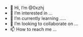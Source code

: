 - 👋 Hi, I’m @0xzhj
- 👀 I’m interested in ...
- 🌱 I’m currently learning .....
- 💞️ I’m looking to collaborate on ...
- 📫 How to reach me ...

<!---
0xzhj/0xzhj is a ✨ special ✨ repository because its `README.md` (this file) appears on your GitHub profile.
You can click the Preview link to take a look at your changes.
--->
